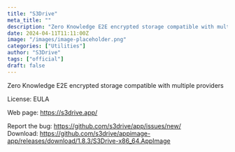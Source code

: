 ```yaml
---
title: "S3Drive"
meta_title: ""
description: "Zero Knowledge E2E encrypted storage compatible with multiple providers"
date: 2024-04-11T11:11:00Z
image: "/images/image-placeholder.png"
categories: ["Utilities"]
author: "S3Drive"
tags: ["official"]
draft: false
---
```


Zero Knowledge E2E encrypted storage compatible with multiple providers

License: EULA

Web page: https://s3drive.app/  

Report the bug: https://github.com/s3drive/app/issues/new/  
Download: https://github.com/s3drive/appimage-app/releases/download/1.8.3/S3Drive-x86_64.AppImage

